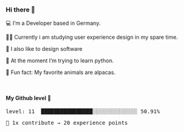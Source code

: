 ### Hi there 👋

💻 I’m a Developer based in Germany. <br />

👨‍🎓 Currently i am studying user experience design in my spare time. <br />

🎨 I also like to design software

🐍 At the moment I’m trying to learn python. <br />

🦙 Fun fact: My favorite animals are alpacas. <br />

<br />

#### My Github level 🎊

<!--README_LEVEL_UP:START-->
<pre>level: 11  ████████████████░░░░░░░░░░░░░░ 50.91%</pre>
<pre>💪 1x contribute → 20 experience points</pre>
<!--README_LEVEL_UP:END-->
